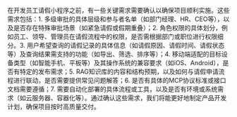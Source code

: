 在开发员工请假小程序之前，有一些关键需求需要确认以确保项目顺利实施。这些需求包括：1. 多级审批的具体层级和参与者名单（如部门经理、HR、CEO等），以及是否存在特殊审批场景（如紧急请假或假期重叠）；2. 角色权限的具体划分，例如员工、领导、管理员在请假流程中的权限，是否需根据部门或职位进行权限细分。3. 用户希望查询的请假记录的具体信息（如请假原因、请假时间、请假状态等）及查询结果需支持的功能（如导出、筛选、排序等）；4. 移动端适配的目标设备类型（如智能手机、平板等）及其操作系统的兼容要求（如iOS、Android），是否有特定的发布需求；5. RAG知识库的内容和结构预期，以及如何与请假申请流程进行联动，是否需要提供常见问题解答；6. 是否有具体的MCP协议标准或接口文档需要遵循；7. 需要自动化部署的具体流程或工具，以及是否有环境或系统需求（如云服务器、容器化等）。通过确认这些需求，我们将能更好地制定产品开发计划，确保项目按时高质量交付。
